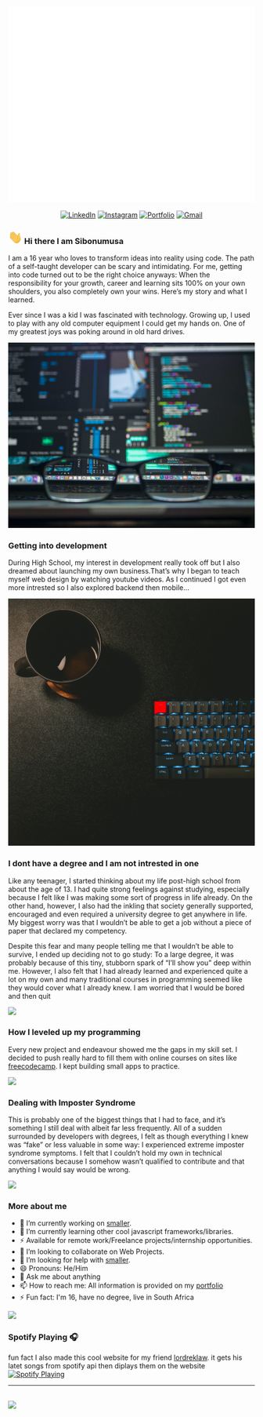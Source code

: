 <div align="center">
	<br>
	<a href="https://s-lungelo.netlify.app"> 
		<img src="header.svg" width="800" height="400">
	</a>
	<br>
</div>

<p align="center">
	<!-- <a href="https://github.com/S-codes14"><img src="https://img.shields.io/github/followers/S-codes14?label=GitHub&style=social" alt="GitHub"></a> -->
	<!-- <a href="https://www.linkedin.com/in/sibongumusa-lungelo-28268220a/"><img src="https://img.shields.io/badge/LinkedIn--_.svg?style=social&logo=linkedin" alt="LinkedIn"></a> -->
	<a href="https://www.linkedin.com/in/sibongumusa-lungelo-28268220a/"><img src="https://img.shields.io/badge/linkedin-%230077B5.svg?&style=for-the-badge&logo=linkedin&logoColor=white" alt="LinkedIn"></a>
	<!-- <a href="https://www.instagram.com/sbongumusas/"><img src="https://img.shields.io/badge/-Instagram-dd2a7b?
	logo=instagram&logoColor=white&link=https://www.instagram.com/sbongumusas/" alt="Instagram" /></a> -->
	<a href="https://www.instagram.com/sbongumusas/"><img src="https://img.shields.io/badge/instagram-%23E4405F.svg?&style=for-the-badge&logo=instagram&logoColor=white" alt="Instagram" /></a>
	<a href="https://s-lungelo.netlify.app"><img src="https://img.shields.io/badge/-Portfolio%20Website-%233781da?&style=for-the-badge" alt="Portfolio" /></a>
    <!-- <a href="mailto:smlmnguni14@gmail.com"><img src="https://img.shields.io/badge/-smlmnguni14@gmail.com-c14438?
	style=flat-square&logo=Gmail&logoColor=white&link=mailto:smlmnguni14@gmail.com" alt="Gmail" /></a> -->
	<a href="mailto:smlmnguni14@gmail.com"><img src="https://img.shields.io/badge/-smlmnguni14@gmail.com-c14438?style=for-the-badge&logo=Gmail&logoColor=white" alt="Gmail" /></a>
	
</p>


### <img src="https://raw.githubusercontent.com/S-codes14/S-codes14/main/Hi.gif" width="29px"> Hi there I am Sibonumusa
I am a 16 year who loves to transform ideas into reality using code. The path of a self-taught developer can be scary and intimidating. For me, getting into code turned out to be the right choice anyways: When the responsibility for your growth, career and learning sits 100% on your own shoulders, you also completely own your wins. Here’s my story and what I learned.

Ever since I was a kid I was fascinated with technology. Growing up, I used to play with any old computer equipment I could get my hands on. One of my greatest joys was poking around in old hard drives.

<img src="https://raw.githubusercontent.com/S-codes14/S-codes14/main/kevin-ku-w7ZyuGYNpRQ-unsplash.jpg">

### Getting into development
During High School, my interest in development really took off but I also dreamed about launching my own business.That’s why I began to teach myself web design by watching youtube videos. As I continued I got even more intrested so I also explored backend then mobile...  

<img src="https://raw.githubusercontent.com/S-codes14/S-codes14/main/nubelson-fernandes--Xqckh_XVU4-unsplash.jpg">

### I dont have a degree and I am not intrested in one
Like any teenager, I started thinking about my life post-high school from about the age of 13. I had quite strong feelings against studying, especially because I felt like I was making some sort of progress in life already. On the other hand, however, I also had the inkling that society generally supported, encouraged and even required a university degree to get anywhere in life. My biggest worry was that I wouldn’t be able to get a job without a piece of paper that declared my competency.

Despite this fear and many people telling me that I wouldn’t be able to survive, I ended up deciding not to go study: To a large degree, it was probably because of this tiny, stubborn spark of “I’ll show you” deep within me. However, I also felt that I had already learned and experienced quite a lot on my own and many traditional courses in programming seemed like they would cover what I already knew. I am worried that I would be bored and then quit

<img src="https://images.unsplash.com/photo-1499673610122-01c7122c5dcb?ixid=MnwxMjA3fDB8MHxzZWFyY2h8Mjl8fGNvZGluZyUyMHF1b3Rlc3xlbnwwfHwwfHw%3D&ixlib=rb-1.2.1&auto=format&fit=crop&w=500&q=60">


### How I leveled up my programming
Every new project and endeavour showed me the gaps in my skill set. I decided to push really hard to fill them with online courses on sites like [freecodecamp](freecodecamp.org). I kept building small apps to practice.

<img src="https://images.unsplash.com/photo-1536148935331-408321065b18?ixid=MnwxMjA3fDB8MHxzZWFyY2h8MzN8fGNvZGluZyUyMHF1b3Rlc3xlbnwwfHwwfHw%3D&ixlib=rb-1.2.1&auto=format&fit=crop&w=500&q=60">


### Dealing with Imposter Syndrome
This is probably one of the biggest things that I had to face, and it’s something I still deal with albeit far less frequently. All of a sudden surrounded by developers with degrees, I felt as though everything I knew was “fake” or less valuable in some way: I experienced extreme imposter syndrome symptoms. I felt that I couldn’t hold my own in technical conversations because I somehow wasn’t qualified to contribute and that anything I would say would be wrong.

<img src="https://images.unsplash.com/photo-1489875347897-49f64b51c1f8?ixlib=rb-1.2.1&ixid=MnwxMjA3fDB8MHxzZWFyY2h8MjR8fGNvZGluZyUyMHF1b3Rlc3xlbnwwfHwwfHw%3D&auto=format&fit=crop&w=500&q=60">


### More about me
- 🔭 I’m currently working on [smaller](https://github.com/users/S-codes14/projects/1).
- 🌱 I’m currently learning other cool javascript frameworks/libraries.
- ⚡ Available for remote work/Freelance projects/internship opportunities.
- 👯 I’m looking to collaborate on Web Projects.
- 🤔 I’m looking for help with [smaller](https://github.com/users/S-codes14/projects/1).
- 😄 Pronouns: He/Him 
- 💬 Ask me about anything
- 📫 How to reach me: All information is provided on my [portfolio](https://s-lungelo.netlify.app)
- ⚡ Fun fact: I'm 16, have no degree, live in South Africa

<img src="https://images.unsplash.com/photo-1561347981-969c80cf4463?ixid=MnwxMjA3fDB8MHxzZWFyY2h8MXx8Y29kaW5nJTIwcXVvdGVzfGVufDB8fDB8fA%3D%3D&ixlib=rb-1.2.1&auto=format&fit=crop&w=500&q=60">



### Spotify Playing 🎧
fun fact I also made this cool website for my friend [lordreklaw](https://lordreklaw.netlify.app). it gets his latet songs from spotify api then diplays them on the website
[<img src="https://i.giphy.com/media/u47BEpzW733OVBActo/giphy.webp" alt=" Spotify Playing" width="350" />](https://open.spotify.com/track/5CogFDejMmQcMYdxde2Nnw?si=638a13d39b4e4421)
<!-- https://open.spotify.com/track/5CogFDejMmQcMYdxde2Nnw?si=638a13d39b4e4421 -->
<!-- https://open.spotify.com/artist/3QEpFar19QY3iyQiPohAy2?si=IEZqHF7VTc22YGc-a1HVkQ -->
<!-- https://open.spotify.com/playlist/2G1nszIp6V98RO2Ttgq5tl?si=c5f197cc2bb04882 -->


---

<br />

<img src="https://github-readme-stats.vercel.app/api?username=S-codes14&hide=prs&show_icons=true&title_color=3380C4&icon_color=3380C4&text_color=edf2f7&bg_color=151515" />


<!-- is a ✨ _special_ ✨ repository because its `README.md` (this file) appears on your GitHub profile.

Here are some ideas to get you started:

- 🔭 I’m currently working on ...
- 🌱 I’m currently learning ...
- 👯 I’m looking to collaborate on ...
- 🤔 I’m looking for help with ...
- 💬 Ask me about ...
- 📫 How to reach me: ...
- 😄 Pronouns: ...
- ⚡ Fun fact: ...
-->
